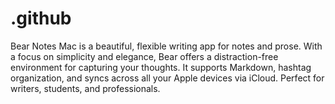 # .github
Bear Notes Mac is a beautiful, flexible writing app for notes and prose. With a focus on simplicity and elegance, Bear offers a distraction-free environment for capturing your thoughts. It supports Markdown, hashtag organization, and syncs across all your Apple devices via iCloud. Perfect for writers, students, and professionals.
